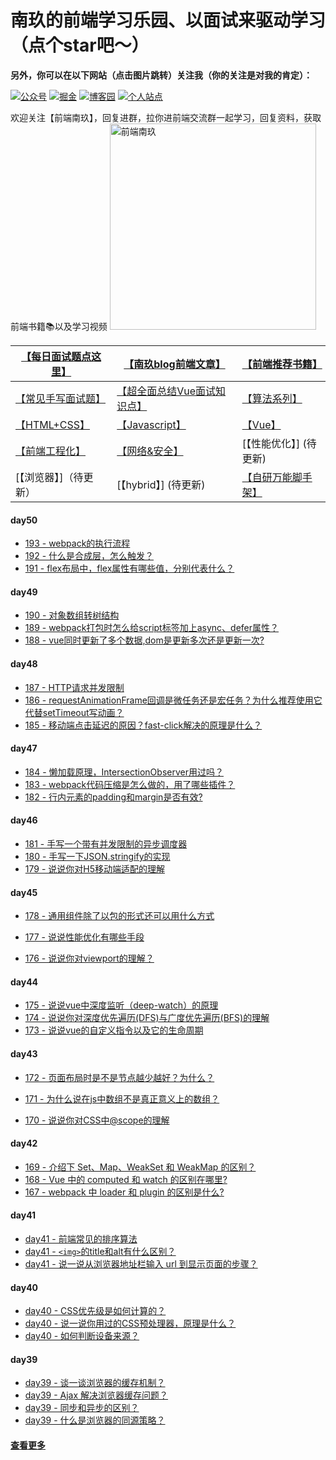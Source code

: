 

# 南玖的前端学习乐园、以面试来驱动学习（点个star吧～）

**另外，你可以在以下网站（点击图片跳转）关注我（你的关注是对我的肯定）：**

[![公众号](https://img.shields.io/badge/%E5%85%AC%E4%BC%97%E5%8F%B7-%E5%89%8D%E7%AB%AF%E5%8D%97%E7%8E%96-brightgre?style=flat-square&logo=WeChat)](https://blog-static.cnblogs.com/files/songyao666/nanjiu.gif) [![掘金](https://img.shields.io/badge/%E6%8E%98%E9%87%91-%E5%89%8D%E7%AB%AF%E5%8D%97%E7%8E%96-blue?style=flat-square)](https://juejin.cn/user/219558057873005/posts) [![博客园](https://img.shields.io/badge/%E5%8D%9A%E5%AE%A2%E5%9B%AD-%E5%8D%97%E7%8E%96-critical?style=flat-square)](https://www.cnblogs.com/songyao666/) [![个人站点](https://img.shields.io/badge/%E4%B8%AA%E4%BA%BA%E7%AB%99%E7%82%B9-%E5%89%8D%E7%AB%AF%E5%8D%97%E7%8E%96-blueviolet?style=flat-square)](https://bettersong.github.io/)

欢迎关注【前端南玖】，回复进群，拉你进前端交流群一起学习，回复资料，获取前端书籍📚以及学习视频
<img src="https://blog-static.cnblogs.com/files/songyao666/nanjiu.gif?t=2" alt="前端南玖" width="330" align="bottom" />

| [【每日面试题点这里】](<https://github.com/bettersong/interview/blob/master/src/md/1.md>) | [【南玖blog前端文章】](https://juejin.cn/user/219558057873005/posts) | [【前端推荐书籍】](<https://github.com/bettersong/interview/blob/master/书籍.md>) |
| ------------------------------------------------------------ | ------------------------------------------------------------ | ------------------------------------------------------------ |
| [【常见手写面试题】](https://mp.weixin.qq.com/s/gd0UOGiyMZ8tgb-ta728RQ) | [【超全面总结Vue面试知识点】](https://juejin.cn/post/7075130658820980772) | [【算法系列】](https://github.com/bettersong/interview/blob/master/algorithm/algorithm.md) |
| [【HTML+CSS】](https://github.com/bettersong/interview/blob/master/md/html+css/index.md) | [【Javascript】](https://github.com/bettersong/interview/blob/master/md/JavaScript/index.md) | [【Vue】](https://github.com/bettersong/interview/blob/master/md/vue/index.md) |
| [【前端工程化】](https://github.com/bettersong/interview/blob/master/md/%E5%89%8D%E7%AB%AF%E5%B7%A5%E7%A8%8B%E5%8C%96/index.md) | [【网络&安全】](https://github.com/bettersong/interview/blob/master/md/%E7%BD%91%E7%BB%9C%26%E5%AE%89%E5%85%A8/index.md) | [【性能优化】]  (待更新)                                     |
| [【浏览器】]（待更新）                                       | [【hybrid】]  (待更新)                                       | [【自研万能脚手架】](https://github.com/bettersong/songyao-cli) |

#### day50

- [193 - webpack的执行流程](https://github.com/bettersong/interview/issues/193) 
- [192 - 什么是合成层，怎么触发？](https://github.com/bettersong/interview/issues/192)
- [191 - flex布局中，flex属性有哪些值，分别代表什么？](https://github.com/bettersong/interview/issues/191) 

#### day49

- [190 - 对象数组转树结构](https://github.com/bettersong/interview/issues/190)
- [189 - webpack打包时怎么给script标签加上async、defer属性？](https://github.com/bettersong/interview/issues/189)
- [188 - vue同时更新了多个数据,dom是更新多次还是更新一次?](https://github.com/bettersong/interview/issues/188)

#### day48

- [187 - HTTP请求并发限制](https://github.com/bettersong/interview/issues/187)
- [186 - requestAnimationFrame回调是微任务还是宏任务？为什么推荐使用它代替setTimeout写动画？](https://github.com/bettersong/interview/issues/186)
- [185 - 移动端点击延迟的原因？fast-click解决的原理是什么？](https://github.com/bettersong/interview/issues/185)

#### day47

- [184 - 懒加载原理，IntersectionObserver用过吗？](https://github.com/bettersong/interview/issues/184)
- [183 - webpack代码压缩是怎么做的，用了哪些插件？](https://github.com/bettersong/interview/issues/183)
- [182 - 行内元素的padding和margin是否有效?](https://github.com/bettersong/interview/issues/182)

#### day46

- [181 - 手写一个带有并发限制的异步调度器](https://github.com/bettersong/interview/issues/181)
- [180 - 手写一下JSON.stringify的实现](https://github.com/bettersong/interview/issues/180) 
- [179 - 说说你对H5移动端适配的理解](https://github.com/bettersong/interview/issues/179)

#### day45

- [178 - 通用组件除了以包的形式还可以用什么方式](https://github.com/bettersong/interview/issues/178)
- [177 - 说说性能优化有哪些手段](https://github.com/bettersong/interview/issues/177)

- [176 - 说说你对viewport的理解？](https://github.com/bettersong/interview/issues/176)

#### day44

- [175 - 说说vue中深度监听（deep-watch）的原理](https://github.com/bettersong/interview/issues/175)
- [174 - 说说你对深度优先遍历(DFS)与广度优先遍历(BFS)的理解](https://github.com/bettersong/interview/issues/174)
- [173 - 说说vue的自定义指令以及它的生命周期](https://github.com/bettersong/interview/issues/173)

#### day43

- [172 - 页面布局时是不是节点越少越好？为什么？](https://github.com/bettersong/interview/issues/172)
- [171 - 为什么说在js中数组不是真正意义上的数组？](https://github.com/bettersong/interview/issues/171)

- [170 - 说说你对CSS中@scope的理解](https://github.com/bettersong/interview/issues/170)

#### day42

- [169 - 介绍下 Set、Map、WeakSet 和 WeakMap 的区别？](https://github.com/bettersong/interview/issues/169)
- [168 - Vue 中的 computed 和 watch 的区别在哪里? ](https://github.com/bettersong/interview/issues/168)
- [167 - webpack 中 loader 和 plugin 的区别是什么?](https://github.com/bettersong/interview/issues/167)

#### day41

- [day41 - 前端常见的排序算法 ](https://github.com/bettersong/interview/issues/164)
- [day41 - `<img>`的title和alt有什么区别？](https://github.com/bettersong/interview/issues/165)
- [day41 - 说一说从浏览器地址栏输入 url 到显示页面的步骤？](https://github.com/bettersong/interview/issues/166)

#### day40

- [day40 - CSS优先级是如何计算的？](https://github.com/bettersong/interview/issues/163)
- [day40 - 说一说你用过的CSS预处理器，原理是什么？](https://github.com/bettersong/interview/issues/162)
- [day40 - 如何判断设备来源？](https://github.com/bettersong/interview/issues/161)

#### day39

- [day39 - 谈一谈浏览器的缓存机制？](https://github.com/bettersong/interview/issues/157)
- [day39 - Ajax 解决浏览器缓存问题？](https://github.com/bettersong/interview/issues/158)
- [day39 - 同步和异步的区别？](https://github.com/bettersong/interview/issues/159)
- [day39 - 什么是浏览器的同源策略？](https://github.com/bettersong/interview/issues/160)

#### [查看更多](<https://github.com/bettersong/interview/blob/master/src/md/2.md>)
